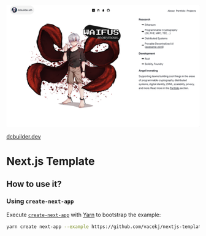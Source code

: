 ![Website preview](./public/images/preview.png)

<a href="https://dcbuilder.dev/">dcbuilder.dev</a>

# Next.js Template

## How to use it?

### Using `create-next-app`

Execute [`create-next-app`](https://github.com/vercel/next.js/tree/canary/packages/create-next-app) with [Yarn](https://yarnpkg.com/lang/en/docs/cli/create/) to bootstrap the example:

```bash
yarn create next-app --example https://github.com/vacekj/nextjs-template my-next-app
```
